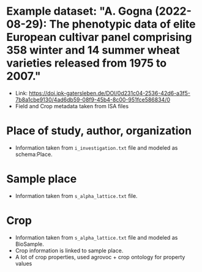 
# Example dataset: "A. Gogna (2022-08-29): The phenotypic data of elite European cultivar panel comprising 358 winter and 14 summer wheat varieties released from 1975 to 2007."
- Link: https://doi.ipk-gatersleben.de/DOI/0d231c04-2536-42d6-a3f5-7b8a1cbe9130/4ad6db59-08f9-45b4-8c00-951fce586834/0
- Field and Crop metadata taken from ISA files

# Place of study, author, organization
- Information taken from `i_investigation.txt` file and modeled as schema:Place.

# Sample place
- Information taken from `s_alpha_lattice.txt` file.

# Crop
- Information taken from `s_alpha_lattice.txt` file and modeled as BioSample.
- Crop information is linked to sample place.
- A lot of crop properties, used agrovoc + crop ontology for property values
